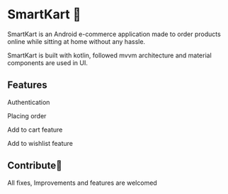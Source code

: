 # SmartKart 🛒

SmartKart is an Android e-commerce application made to order products online while sitting at home without any hassle.

SmartKart is built with kotlin, followed mvvm architecture and material components are used in UI. 


## Features

Authentication

Placing order

Add to cart feature

Add to wishlist feature


## Contribute💙

All fixes, Improvements and features are welcomed
